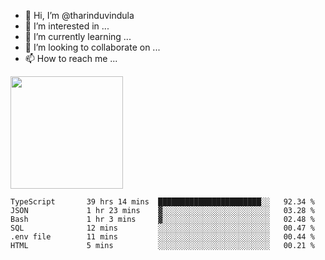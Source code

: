 - 👋 Hi, I’m @tharinduvindula
- 👀 I’m interested in ...
- 🌱 I’m currently learning ...
- 💞️ I’m looking to collaborate on ...
- 📫 How to reach me ...

<!---
tharinduvindula/tharinduvindula is a ✨ special ✨ repository because its `README.md` (this file) appears on your GitHub profile.
You can click the Preview link to take a look at your changes.
--->

<img height="180em" src="https://github-readme-stats.vercel.app/api?username=tharinduvindula&show_icons=true&hide_border=false&&count_private=true&include_all_commits=true" />


<!--START_SECTION:waka-->

```text
TypeScript       39 hrs 14 mins  ███████████████████████░░   92.34 %
JSON             1 hr 23 mins    ▓░░░░░░░░░░░░░░░░░░░░░░░░   03.28 %
Bash             1 hr 3 mins     ▓░░░░░░░░░░░░░░░░░░░░░░░░   02.48 %
SQL              12 mins         ░░░░░░░░░░░░░░░░░░░░░░░░░   00.47 %
.env file        11 mins         ░░░░░░░░░░░░░░░░░░░░░░░░░   00.44 %
HTML             5 mins          ░░░░░░░░░░░░░░░░░░░░░░░░░   00.21 %
```

<!--END_SECTION:waka-->
